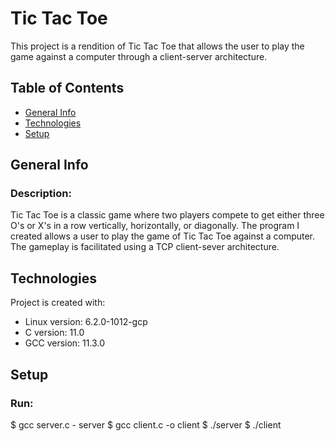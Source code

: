 # Tic Tac Toe
This project is a rendition of Tic Tac Toe that allows the user to play the 
game against a computer through a client-server architecture.

## Table of Contents
* [General Info](#general-info)
* [Technologies](#technologies)
* [Setup](#setup)

## General Info
### Description:
Tic Tac Toe is a classic game where two players compete to get either 
three O's or X's in a row vertically, horizontally, or diagonally. 
The program I created allows a user to play the game of Tic Tac Toe
against a computer. The gameplay is facilitated using a TCP client-sever
architecture. 

## Technologies
Project is created with:
* Linux version: 6.2.0-1012-gcp
* C version: 11.0
* GCC version: 11.3.0

## Setup
### Run:
$ gcc server.c - server
$ gcc client.c -o client
$ ./server
$ ./client
